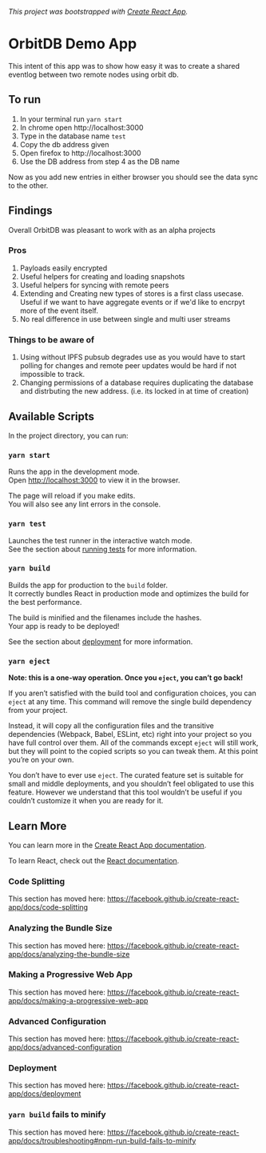 _This project was bootstrapped with [Create React App](https://github.com/facebook/create-react-app)._
# OrbitDB Demo App
This intent of this app was to show how easy it was to create a shared eventlog between two remote nodes using orbit db.

## To run
1. In your terminal run `yarn start`
2. In chrome open http://localhost:3000
3. Type in the database name `test`
4. Copy the db address given
5. Open firefox to http://localhost:3000
6. Use the DB address from step 4 as the DB name

Now as you add new entries in either browser you should see the data sync to the other.

## Findings
Overall OrbitDB was pleasant to work with as an alpha projects

### Pros
1. Payloads easily encrypted
2. Useful helpers for creating and loading snapshots
3. Useful helpers for syncing with remote peers
4. Extending and Creating new types of stores is a first class usecase. Useful if we want to have aggregate events or if we'd like to encrpyt more of the event itself.
5. No real difference in use between single and multi user streams

### Things to be aware of
1. Using without IPFS pubsub degrades use as you would have to start polling for changes and remote peer updates would be hard if not impossible to track.
2. Changing permissions of a database requires duplicating the database and distrbuting the new address. (i.e. its locked in at time of creation)


## Available Scripts

In the project directory, you can run:

### `yarn start`

Runs the app in the development mode.<br />
Open [http://localhost:3000](http://localhost:3000) to view it in the browser.

The page will reload if you make edits.<br />
You will also see any lint errors in the console.

### `yarn test`

Launches the test runner in the interactive watch mode.<br />
See the section about [running tests](https://facebook.github.io/create-react-app/docs/running-tests) for more information.

### `yarn build`

Builds the app for production to the `build` folder.<br />
It correctly bundles React in production mode and optimizes the build for the best performance.

The build is minified and the filenames include the hashes.<br />
Your app is ready to be deployed!

See the section about [deployment](https://facebook.github.io/create-react-app/docs/deployment) for more information.

### `yarn eject`

**Note: this is a one-way operation. Once you `eject`, you can’t go back!**

If you aren’t satisfied with the build tool and configuration choices, you can `eject` at any time. This command will remove the single build dependency from your project.

Instead, it will copy all the configuration files and the transitive dependencies (Webpack, Babel, ESLint, etc) right into your project so you have full control over them. All of the commands except `eject` will still work, but they will point to the copied scripts so you can tweak them. At this point you’re on your own.

You don’t have to ever use `eject`. The curated feature set is suitable for small and middle deployments, and you shouldn’t feel obligated to use this feature. However we understand that this tool wouldn’t be useful if you couldn’t customize it when you are ready for it.

## Learn More

You can learn more in the [Create React App documentation](https://facebook.github.io/create-react-app/docs/getting-started).

To learn React, check out the [React documentation](https://reactjs.org/).

### Code Splitting

This section has moved here: https://facebook.github.io/create-react-app/docs/code-splitting

### Analyzing the Bundle Size

This section has moved here: https://facebook.github.io/create-react-app/docs/analyzing-the-bundle-size

### Making a Progressive Web App

This section has moved here: https://facebook.github.io/create-react-app/docs/making-a-progressive-web-app

### Advanced Configuration

This section has moved here: https://facebook.github.io/create-react-app/docs/advanced-configuration

### Deployment

This section has moved here: https://facebook.github.io/create-react-app/docs/deployment

### `yarn build` fails to minify

This section has moved here: https://facebook.github.io/create-react-app/docs/troubleshooting#npm-run-build-fails-to-minify
